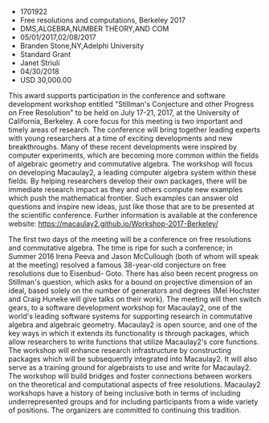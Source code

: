 
* 1701922
* Free resolutions and computations, Berkeley 2017
* DMS,ALGEBRA,NUMBER THEORY,AND COM
* 05/01/2017,02/08/2017
* Branden Stone,NY,Adelphi University
* Standard Grant
* Janet Striuli
* 04/30/2018
* USD 30,000.00

This award supports participation in the conference and software development
workshop entitled "Stillman's Conjecture and other Progress on Free Resolution"
to be held on July 17-21, 2017, at the University of California, Berkeley. A
core focus for this meeting is two important and timely areas of research. The
conference will bring together leading experts with young researchers at a time
of exciting developments and new breakthroughs. Many of these recent
developments were inspired by computer experiments, which are becoming more
common within the fields of algebraic geometry and commutative algebra. The
workshop will focus on developing Macaulay2, a leading computer algebra system
within these fields. By helping researchers develop their own packages, there
will be immediate research impact as they and others compute new examples which
push the mathematical frontier. Such examples can answer old questions and
inspire new ideas, just like those that are to be presented at the scientific
conference. Further information is available at the conference website:
https://macaulay2.github.io/Workshop-2017-Berkeley/

The first two days of the meeting will be a conference on free resolutions and
commutative algebra. The time is ripe for such a conference; in Summer 2016
Irena Peeva and Jason McCullough (both of whom will speak at the meeting)
resolved a famous 38-year-old conjecture on free resolutions due to Eisenbud-
Goto. There has also been recent progress on Stillman's question, which asks for
a bound on projective dimension of an ideal, based solely on the number of
generators and degrees (Mel Hochster and Craig Huneke will give talks on their
work). The meeting will then switch gears, to a software development workshop
for Macaulay2, one of the world's leading software systems for supporting
research in commutative algebra and algebraic geometry. Macaulay2 is open
source, and one of the key ways in which it extends its functionality is through
packages, which allow researchers to write functions that utilize Macaulay2's
core functions. The workshop will enhance research infrastructure by
constructing packages which will be subsequently integrated into Macaulay2. It
will also serve as a training ground for algebraists to use and write for
Macaulay2. The workshop will build bridges and foster connections between
workers on the theoretical and computational aspects of free resolutions.
Macaulay2 workshops have a history of being inclusive both in terms of including
underrepresented groups and for including participants from a wide variety of
positions. The organizers are committed to continuing this tradition.
